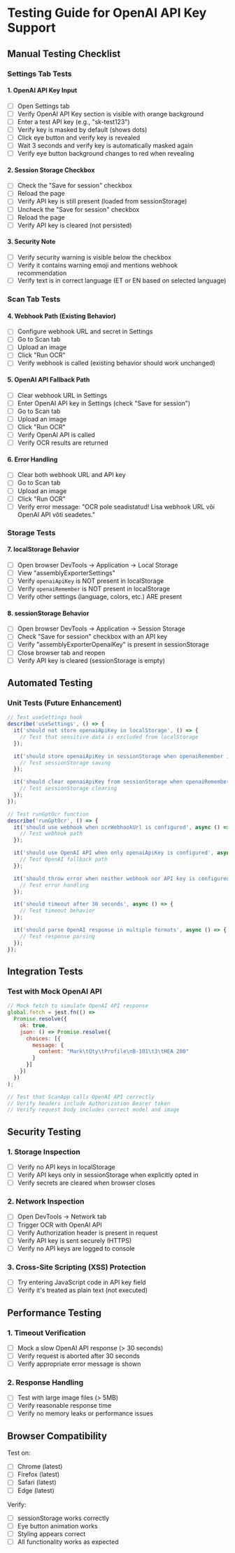 # Testing Guide for OpenAI API Key Support

## Manual Testing Checklist

### Settings Tab Tests

#### 1. OpenAI API Key Input
- [ ] Open Settings tab
- [ ] Verify OpenAI API Key section is visible with orange background
- [ ] Enter a test API key (e.g., "sk-test123")
- [ ] Verify key is masked by default (shows dots)
- [ ] Click eye button and verify key is revealed
- [ ] Wait 3 seconds and verify key is automatically masked again
- [ ] Verify eye button background changes to red when revealing

#### 2. Session Storage Checkbox
- [ ] Check the "Save for session" checkbox
- [ ] Reload the page
- [ ] Verify API key is still present (loaded from sessionStorage)
- [ ] Uncheck the "Save for session" checkbox
- [ ] Reload the page
- [ ] Verify API key is cleared (not persisted)

#### 3. Security Note
- [ ] Verify security warning is visible below the checkbox
- [ ] Verify it contains warning emoji and mentions webhook recommendation
- [ ] Verify text is in correct language (ET or EN based on selected language)

### Scan Tab Tests

#### 4. Webhook Path (Existing Behavior)
- [ ] Configure webhook URL and secret in Settings
- [ ] Go to Scan tab
- [ ] Upload an image
- [ ] Click "Run OCR"
- [ ] Verify webhook is called (existing behavior should work unchanged)

#### 5. OpenAI API Fallback Path
- [ ] Clear webhook URL in Settings
- [ ] Enter OpenAI API key in Settings (check "Save for session")
- [ ] Go to Scan tab
- [ ] Upload an image
- [ ] Click "Run OCR"
- [ ] Verify OpenAI API is called
- [ ] Verify OCR results are returned

#### 6. Error Handling
- [ ] Clear both webhook URL and API key
- [ ] Go to Scan tab
- [ ] Upload an image
- [ ] Click "Run OCR"
- [ ] Verify error message: "OCR pole seadistatud! Lisa webhook URL või OpenAI API võti seadetes."

### Storage Tests

#### 7. localStorage Behavior
- [ ] Open browser DevTools → Application → Local Storage
- [ ] View "assemblyExporterSettings"
- [ ] Verify `openaiApiKey` is NOT present in localStorage
- [ ] Verify `openaiRemember` is NOT present in localStorage
- [ ] Verify other settings (language, colors, etc.) ARE present

#### 8. sessionStorage Behavior
- [ ] Open browser DevTools → Application → Session Storage
- [ ] Check "Save for session" checkbox with an API key
- [ ] Verify "assemblyExporterOpenaiKey" is present in sessionStorage
- [ ] Close browser tab and reopen
- [ ] Verify API key is cleared (sessionStorage is empty)

## Automated Testing

### Unit Tests (Future Enhancement)

```javascript
// Test useSettings hook
describe('useSettings', () => {
  it('should not store openaiApiKey in localStorage', () => {
    // Test that sensitive data is excluded from localStorage
  });

  it('should store openaiApiKey in sessionStorage when openaiRemember is true', () => {
    // Test sessionStorage saving
  });

  it('should clear openaiApiKey from sessionStorage when openaiRemember is false', () => {
    // Test sessionStorage clearing
  });
});

// Test runGptOcr function
describe('runGptOcr', () => {
  it('should use webhook when ocrWebhookUrl is configured', async () => {
    // Test webhook path
  });

  it('should use OpenAI API when only openaiApiKey is configured', async () => {
    // Test OpenAI fallback path
  });

  it('should throw error when neither webhook nor API key is configured', async () => {
    // Test error handling
  });

  it('should timeout after 30 seconds', async () => {
    // Test timeout behavior
  });

  it('should parse OpenAI response in multiple formats', async () => {
    // Test response parsing
  });
});
```

## Integration Tests

### Test with Mock OpenAI API

```javascript
// Mock fetch to simulate OpenAI API response
global.fetch = jest.fn(() =>
  Promise.resolve({
    ok: true,
    json: () => Promise.resolve({
      choices: [{
        message: {
          content: "Mark\tQty\tProfile\nB-101\t3\tHEA 200"
        }
      }]
    })
  })
);

// Test that ScanApp calls OpenAI API correctly
// Verify headers include Authorization Bearer token
// Verify request body includes correct model and image
```

## Security Testing

### 1. Storage Inspection
- [ ] Verify no API keys in localStorage
- [ ] Verify API keys only in sessionStorage when explicitly opted in
- [ ] Verify secrets are cleared when browser closes

### 2. Network Inspection
- [ ] Open DevTools → Network tab
- [ ] Trigger OCR with OpenAI API
- [ ] Verify Authorization header is present in request
- [ ] Verify API key is sent securely (HTTPS)
- [ ] Verify no API keys are logged to console

### 3. Cross-Site Scripting (XSS) Protection
- [ ] Try entering JavaScript code in API key field
- [ ] Verify it's treated as plain text (not executed)

## Performance Testing

### 1. Timeout Verification
- [ ] Mock a slow OpenAI API response (> 30 seconds)
- [ ] Verify request is aborted after 30 seconds
- [ ] Verify appropriate error message is shown

### 2. Response Handling
- [ ] Test with large image files (> 5MB)
- [ ] Verify reasonable response time
- [ ] Verify no memory leaks or performance issues

## Browser Compatibility

Test on:
- [ ] Chrome (latest)
- [ ] Firefox (latest)
- [ ] Safari (latest)
- [ ] Edge (latest)

Verify:
- [ ] sessionStorage works correctly
- [ ] Eye button animation works
- [ ] Styling appears correct
- [ ] All functionality works as expected

